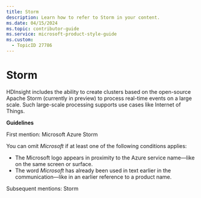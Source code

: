 ```yaml
---
title: Storm
description: Learn how to refer to Storm in your content.
ms.date: 04/15/2024
ms.topic: contributor-guide
ms.service: microsoft-product-style-guide
ms.custom:
  - TopicID 27786
---
```



# Storm

HDInsight includes the ability to create clusters based on the open-source Apache Storm (currently in preview) to process real-time events on a large scale. Such large-scale processing supports use cases like Internet of Things.

**Guidelines**

First mention: Microsoft Azure Storm

You can omit *Microsoft* if at least one of the following conditions applies:

- The Microsoft logo appears in proximity to the Azure service name—like on the same screen or surface.
- The word *Microsoft* has already been used in text earlier in the communication—like in an earlier reference to a product name.

Subsequent mentions: Storm

